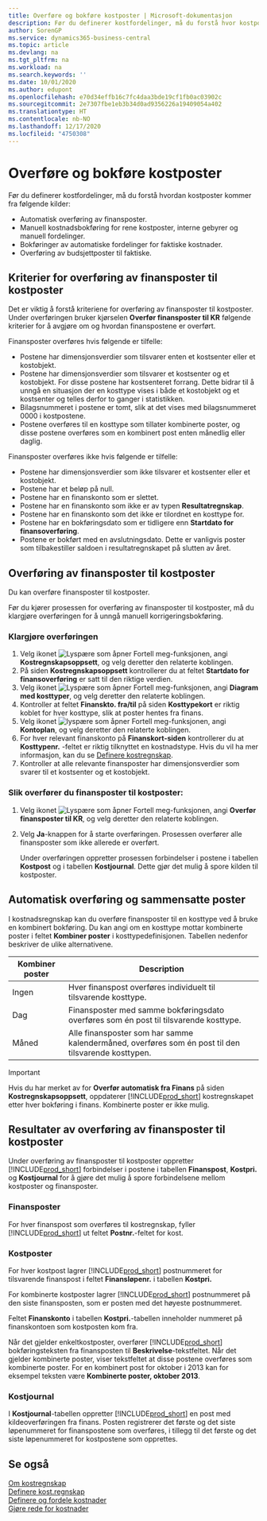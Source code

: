 ```yaml
---
title: Overføre og bokføre kostposter | Microsoft-dokumentasjon
description: Før du definerer kostfordelinger, må du forstå hvor kostposter kommer fra.
author: SorenGP
ms.service: dynamics365-business-central
ms.topic: article
ms.devlang: na
ms.tgt_pltfrm: na
ms.workload: na
ms.search.keywords: ''
ms.date: 10/01/2020
ms.author: edupont
ms.openlocfilehash: e70d34effb16c7fc4daa3bde19cf1fb0ac03902c
ms.sourcegitcommit: 2e7307fbe1eb3b34d0ad9356226a19409054a402
ms.translationtype: HT
ms.contentlocale: nb-NO
ms.lasthandoff: 12/17/2020
ms.locfileid: "4750308"
---
```

# <a name="transferring-and-posting-cost-entries"></a>Overføre og bokføre kostposter
Før du definerer kostfordelinger, må du forstå hvordan kostposter kommer fra følgende kilder:  

-   Automatisk overføring av finansposter.  
-   Manuell kostnadsbokføring for rene kostposter, interne gebyrer og manuell fordelinger.  
-   Bokføringer av automatiske fordelinger for faktiske kostnader.  
-   Overføring av budsjettposter til faktiske.

## <a name="criteria-for-transferring-general-ledger-entries-to-cost-entries"></a>Kriterier for overføring av finansposter til kostposter
Det er viktig å forstå kriteriene for overføring av finansposter til kostposter. Under overføringen bruker kjørselen **Overfør finansposter til KR** følgende kriterier for å avgjøre om og hvordan finanspostene er overført.  

Finansposter overføres hvis følgende er tilfelle:  

-   Postene har dimensjonsverdier som tilsvarer enten et kostsenter eller et kostobjekt.  
-   Postene har dimensjonsverdier som tilsvarer et kostsenter og et kostobjekt. For disse postene har kostsenteret forrang. Dette bidrar til å unngå en situasjon der en kosttype vises i både et kostobjekt og et kostsenter og telles derfor to ganger i statistikken.  
-   Bilagsnummeret i postene er tomt, slik at det vises med bilagsnummeret 0000 i kostpostene.  
-   Postene overføres til en kosttype som tillater kombinerte poster, og disse postene overføres som en kombinert post enten månedlig eller daglig.  

Finansposter overføres ikke hvis følgende er tilfelle:  

-   Postene har dimensjonsverdier som ikke tilsvarer et kostsenter eller et kostobjekt.  
-   Postene har et beløp på null.  
-   Postene har en finanskonto som er slettet.  
-   Postene har en finanskonto som ikke er av typen **Resultatregnskap**.  
-   Postene har en finanskonto som det ikke er tilordnet en kosttype for.  
-   Postene har en bokføringsdato som er tidligere enn **Startdato for finansoverføring**.  
-   Postene er bokført med en avslutningsdato. Dette er vanligvis poster som tilbakestiller saldoen i resultatregnskapet på slutten av året.

## <a name="transferring-general-ledger-entries-to-cost-entries"></a>Overføring av finansposter til kostposter
Du kan overføre finansposter til kostposter.  

Før du kjører prosessen for overføring av finansposter til kostposter, må du klargjøre overføringen for å unngå manuell korrigeringsbokføring.  

### <a name="to-prepare-the-transfer"></a>Klargjøre overføringen  

1.  Velg ikonet ![Lyspære som åpner Fortell meg-funksjonen](media/ui-search/search_small.png "Fortell hva du vil gjøre"), angi **Kostregnskapsoppsett**, og velg deretter den relaterte koblingen.  
2.  På siden **Kostregnskapsoppsett** kontrollerer du at feltet **Startdato for finansoverføring** er satt til den riktige verdien.  
3.  Velg ikonet ![Lyspære som åpner Fortell meg-funksjonen](media/ui-search/search_small.png "Fortell hva du vil gjøre"), angi **Diagram med kosttyper**, og velg deretter den relaterte koblingen.  
4.  Kontroller at feltet **Finanskto. fra/til** på siden **Kosttypekort** er riktig koblet for hver kosttype, slik at poster hentes fra finans.  
5.  Velg ikonet ![lyspære som åpner Fortell meg-funksjonen](media/ui-search/search_small.png "Fortell hva du vil gjøre"), angi **Kontoplan**, og velg deretter den relaterte koblingen.  
6.  For hver relevant finanskonto på **Finanskort-siden** kontrollerer du at **Kosttypenr.** -feltet er riktig tilknyttet en kostnadstype. Hvis du vil ha mer informasjon, kan du se [Definere kostregnskap](finance-set-up-cost-accounting.md).  
7.  Kontroller at alle relevante finansposter har dimensjonsverdier som svarer til et kostsenter og et kostobjekt.  

### <a name="to-transfer-general-ledger-entries-to-cost-entries"></a>Slik overfører du finansposter til kostposter:  
1.  Velg ikonet ![Lyspære som åpner Fortell meg-funksjonen](media/ui-search/search_small.png "Fortell hva du vil gjøre"), angi **Overfør finansposter til KR**, og velg deretter den relaterte koblingen.  
2.  Velg **Ja**-knappen for å starte overføringen. Prosessen overfører alle finansposter som ikke allerede er overført.  

    Under overføringen oppretter prosessen forbindelser i postene i tabellen **Kostpost** og i tabellen **Kostjournal**. Dette gjør det mulig å spore kilden til kostposter.

## <a name="automatic-transfer-and-combined-entries"></a>Automatisk overføring og sammensatte poster
I kostnadsregnskap kan du overføre finansposter til en kosttype ved å bruke en kombinert bokføring. Du kan angi om en kosttype mottar kombinerte poster i feltet **Kombiner poster** i kosttypedefinisjonen. Tabellen nedenfor beskriver de ulike alternativene.  

|Kombiner poster|Description|  
|---------------------|-----------------|  
|Ingen|Hver finanspost overføres individuelt til tilsvarende kosttype.|  
|Dag|Finansposter med samme bokføringsdato overføres som én post til tilsvarende kosttype.|  
|Måned|Alle finansposter som har samme kalendermåned, overføres som én post til den tilsvarende kosttypen.|  

> [!IMPORTANT]  
>  Hvis du har merket av for **Overfør automatisk fra Finans** på siden **Kostregnskapsoppsett**, oppdaterer [!INCLUDE[prod_short](includes/prod_short.md)] kostregnskapet etter hver bokføring i finans. Kombinerte poster er ikke mulig.

## <a name="results-of-transferring-general-ledger-entries-to-cost-entries"></a>Resultater av overføring av finansposter til kostposter
Under overføring av finansposter til kostposter oppretter [!INCLUDE[prod_short](includes/prod_short.md)] forbindelser i postene i tabellen **Finanspost**, **Kostpri.** og **Kostjournal** for å gjøre det mulig å spore forbindelsene mellom kostposter og finansposter.  

### <a name="general-ledger-entries"></a>Finansposter  
For hver finanspost som overføres til kostregnskap, fyller [!INCLUDE[prod_short](includes/prod_short.md)] ut feltet **Postnr.**-feltet for kost.  

### <a name="cost-entries"></a>Kostposter  
For hver kostpost lagrer [!INCLUDE[prod_short](includes/prod_short.md)] postnummeret for tilsvarende finanspost i feltet **Finansløpenr.** i tabellen **Kostpri.**  

For kombinerte kostposter lagrer [!INCLUDE[prod_short](includes/prod_short.md)] postnummeret på den siste finansposten, som er posten med det høyeste postnummeret.  

Feltet **Finanskonto** i tabellen **Kostpri.**-tabellen inneholder nummeret på finanskontoen som kostposten kom fra.  

Når det gjelder enkeltkostposter, overfører [!INCLUDE[prod_short](includes/prod_short.md)] bokføringsteksten fra finansposten til **Beskrivelse**-tekstfeltet. Når det gjelder kombinerte poster, viser tekstfeltet at disse postene overføres som kombinerte poster. For en kombinert post for oktober i 2013 kan for eksempel teksten være **Kombinerte poster, oktober 2013**.  

### <a name="cost-register"></a>Kostjournal  
I **Kostjournal**-tabellen oppretter [!INCLUDE[prod_short](includes/prod_short.md)] en post med kildeoverføringen fra finans. Posten registrerer det første og det siste løpenummeret for finanspostene som overføres, i tillegg til det første og det siste løpenummeret for kostpostene som opprettes.

## <a name="see-also"></a>Se også  
 [Om kostregnskap](finance-about-cost-accounting.md)   
 [Definere kost.regnskap](finance-set-up-cost-accounting.md)   
 [Definere og fordele kostnader](finance-define-and-allocate-costs.md)   
 [Gjøre rede for kostnader](finance-manage-cost-accounting.md)
